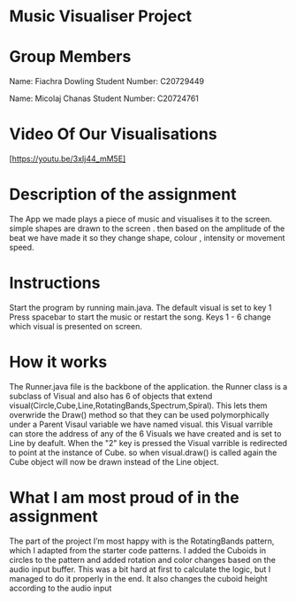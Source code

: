 # Music Visualiser Project

# Group Members
Name: Fiachra Dowling
Student Number: C20729449

Name: Micolaj Chanas
Student Number: C20724761

# Video Of Our Visualisations
[https://youtu.be/3xIj44_mM5E]


# Description of the assignment
The App we made plays a piece of music and visualises it to the screen. simple shapes are drawn to the screen . then based on the amplitude of the beat we have made it so they change shape, colour , intensity or movement speed.

# Instructions
Start the program by running main.java.
The default visual is set to key 1
Press spacebar to start the music or restart the song.
Keys 1 - 6 change which visual is presented on screen.

# How it works
The Runner.java file is the backbone of the application.
the Runner class is a subclass of Visual and also has 6 of objects that extend visual(Circle,Cube,Line,RotatingBands,Spectrum,Spiral).
This lets them overwride the Draw() method so that they can be used polymorphically under a Parent Visaul variable we have named visual.
this Visual varrible can store the address of any of the 6 Visuals we have created and is set to Line by deafult. When the "2" key is pressed the Visual varrible is redirected to point at the instance of Cube. 
so when visual.draw() is called again the Cube object will now be drawn instead of the Line object.


# What I am most proud of in the assignment
The part of the project I’m most happy with is the RotatingBands pattern, which I adapted from the 
starter code patterns. I added the Cuboids in circles to the pattern and added rotation and color changes 
based on the audio input buffer. This was a bit hard at first to calculate the logic, but I managed to do it 
properly in the end. It also changes the cuboid height according to the audio input

